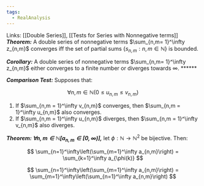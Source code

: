 ```yaml
---
tags:
  - RealAnalysis
---
```

Links: [[Double Series]], [[Tests for Series with Nonnegative terms]]
_**Theorem:**_ A double series of nonnegative terms $\sum_{n,m= 1}^\infty z_{n,m}$ converges iff the set of partial sums $\{s_{n,m} : n,m\in\mathbb{N}\}$ is bounded.

_**Corollary:**_ A double series of nonnegative terms $\sum_{n,m= 1}^\infty z_{n,m}$ either converges to a finite number or diverges towards $\infty$. ******

_**Comparison Test:**_ Supposes that:

$$ \forall n,m\in\mathbb{N}(0 \le u_{n,m} \le v_{n,m}) $$

1. If $\sum_{n,m = 1}^\infty v_{n,m}$ converges, then $\sum_{n,m = 1}^\infty u_{n,m}$ also converges.
2. If $\sum_{n,m = 1}^\infty u_{n,m}$ diverges, then $\sum_{n,m = 1}^\infty v_{n,m}$ also diverges.

_**Theorem: $\forall n,m\in\mathbb{N}[a_{n,m}\in [0, \infty)]$,**_ let $\phi:\mathbb{N}\to\mathbb{N}^2$ be bijective. Then:

$$ \sum_{n=1}^\infty\left(\sum_{m=1}^\infty a_{n,m}\right) = \sum_{k=1}^\infty a_{\phi(k)} $$

$$ \sum_{n=1}^\infty\left(\sum_{m=1}^\infty a_{n,m}\right) = \sum_{m=1}^\infty\left(\sum_{n=1}^\infty a_{n,m}\right) $$
